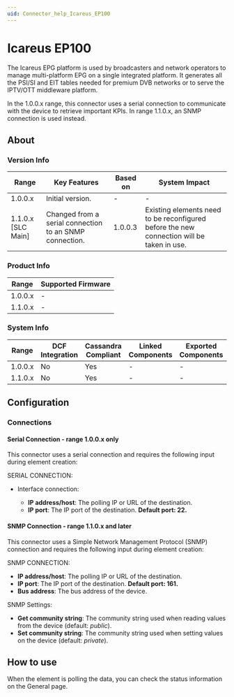 ```yaml
---
uid: Connector_help_Icareus_EP100
---
```


# Icareus EP100

The Icareus EPG platform is used by broadcasters and network operators to manage multi-platform EPG on a single integrated platform. It generates all the PSI/SI and EIT tables needed for premium DVB networks or to serve the IPTV/OTT middleware platform.

In the 1.0.0.x range, this connector uses a serial connection to communicate with the device to retrieve important KPIs. In range 1.1.0.x, an SNMP connection is used instead.

## About

### Version Info

| Range | Key Features | Based on | System Impact |
|--|--|--|--|
| 1.0.0.x | Initial version. | - | - |
| 1.1.0.x [SLC Main] | Changed from a serial connection to an SNMP connection. | 1.0.0.3 | Existing elements need to be reconfigured before the new connection will be taken in use. |

### Product Info

| Range     | Supported Firmware     |
|-----------|------------------------|
| 1.0.0.x   | -                      |
| 1.1.0.x   | -                      |

### System Info

| Range     | DCF Integration     | Cassandra Compliant     | Linked Components     | Exported Components     |
|-----------|---------------------|-------------------------|-----------------------|-------------------------|
| 1.0.0.x   | No                  | Yes                     | -                     | -                       |
| 1.1.0.x   | No                  | Yes                     | -                     | -                       |

## Configuration

### Connections

#### Serial Connection - range 1.0.0.x only

This connector uses a serial connection and requires the following input during element creation:

SERIAL CONNECTION:

- Interface connection:

  - **IP address/host**: The polling IP or URL of the destination.
  - **IP port**: The IP port of the destination. **Default port: 22.**

#### SNMP Connection - range 1.1.0.x and later

This connector uses a Simple Network Management Protocol (SNMP) connection and requires the following input during element creation:

SNMP CONNECTION:

- **IP address/host**: The polling IP or URL of the destination.
- **IP port**: The IP port of the destination. **Default port: 161.**
- **Bus address**: The bus address of the device.

SNMP Settings:

- **Get community string**: The community string used when reading values from the device (default: *public*).
- **Set community string**: The community string used when setting values on the device (default: *private*).

## How to use

When the element is polling the data, you can check the status information on the General page.
